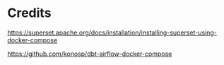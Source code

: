 # Credits
https://superset.apache.org/docs/installation/installing-superset-using-docker-compose

https://github.com/konosp/dbt-airflow-docker-compose
